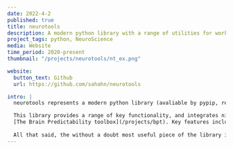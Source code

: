 ```yaml
---
date: 2022-4-2
published: true
title: neurotools
description: A modern python library with a range of utilities for working with neuroimaging data.
project_tags: python, NeuroScience
media: Website
time_period: 2020-present
thumbnail: "/projects/neurotools/nt_ex.png"

website:
  button_text: Github
  url: https://github.com/sahahn/neurotools

intro: |
  neurotools represents a modern python library (avaliable by pypip, regularly tested with automated CI tools across operating systems, automated [documentation](https://sahahn.github.io/neurotools/), etc...) for working with neuroimaging data. 

  This library provides a range of key functionality, and integrates nicely with 
  [The Brain Predictability toolbox](/projects/bpt). Key features include a range of smart automated plotting functions, tools for loading neuroimaging specific data, tools for applying network based measurements, tools for performing reliability style analyses, a permutation test implementation with support for v-statistics and a nested block exchanability structure, tools for applying parcellations to surfaces and much more. 
  
  All that said, the without a doubt most useful piece of the library is the implementation of the [automated plot function](https://sahahn.github.io/neurotools/plotting.html#plot). This function is capable of detecting a wide range of standardly used data, or combinations of data, in a dizzying array of forms and formats and then seemlessly plotting them in a publication ready way. 
---
```

